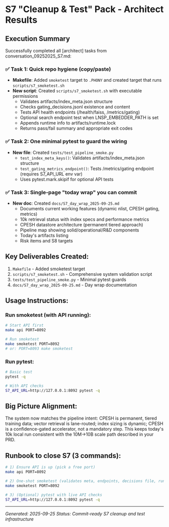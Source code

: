 # S7 "Cleanup & Test" Pack - Architect Results

## Execution Summary
Successfully completed all [architect] tasks from conversation_09252025_S7.md:

### ✅ Task 1: Quick repo hygiene (copy/paste)
- **Makefile**: Added `smoketest` target to `.PHONY` and created target that runs `scripts/s7_smoketest.sh`
- **New script**: Created `scripts/s7_smoketest.sh` with executable permissions
  - Validates artifacts/index_meta.json structure
  - Checks gating_decisions.jsonl existence and content
  - Tests API health endpoints (/health/faiss, /metrics/gating)
  - Optional search endpoint test when LNSP_EMBEDDER_PATH is set
  - Appends runtime info to artifacts/runtime.lock
  - Returns pass/fail summary and appropriate exit codes

### ✅ Task 2: One minimal pytest to guard the wiring
- **New file**: Created `tests/test_pipeline_smoke.py`
  - `test_index_meta_keys()`: Validates artifacts/index_meta.json structure
  - `test_gating_metrics_endpoint()`: Tests /metrics/gating endpoint (requires S7_API_URL env var)
  - Uses pytest.mark.skipif for optional API tests

### ✅ Task 3: Single-page "today wrap" you can commit
- **New doc**: Created `docs/S7_day_wrap_2025-09-25.md`
  - Documents current working features (dynamic nlist, CPESH gating, metrics)
  - 10k retrieval status with index specs and performance metrics
  - CPESH datastore architecture (permanent tiered approach)
  - Pipeline map showing solid/operational/R&D components
  - Today's artifacts listing
  - Risk items and S8 targets

## Key Deliverables Created:
1. `Makefile` - Added smoketest target
2. `scripts/s7_smoketest.sh` - Comprehensive system validation script
3. `tests/test_pipeline_smoke.py` - Minimal pytest guards
4. `docs/S7_day_wrap_2025-09-25.md` - Day wrap documentation

## Usage Instructions:

### Run smoketest (with API running):
```bash
# Start API first
make api PORT=8092

# Run smoketest
make smoketest PORT=8092
# or: PORT=8093 make smoketest
```

### Run pytest:
```bash
# Basic test
pytest -q

# With API checks
S7_API_URL=http://127.0.0.1:8092 pytest -q
```

## Big Picture Alignment:
The system now matches the pipeline intent: CPESH is permanent, tiered training data; vector retrieval is lane-routed; index sizing is dynamic; CPESH is a confidence-gated accelerator, not a mandatory step. This keeps today's 10k local run consistent with the 10M→10B scale path described in your PRD.

## Runbook to close S7 (3 commands):
```bash
# 1) Ensure API is up (pick a free port)
make api PORT=8092

# 2) One-shot smoketest (validates meta, endpoints, decisions file, runtime lock)
make smoketest PORT=8092

# 3) (Optional) pytest with live API checks
S7_API_URL=http://127.0.0.1:8092 pytest -q
```

---
*Generated: 2025-09-25*
*Status: Commit-ready S7 cleanup and test infrastructure*